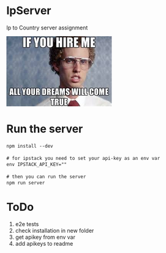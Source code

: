 # IpServer
Ip to Country server assignment

![screenshot](./images/images.jpeg)

# Run the server 

```
npm install --dev

# for ipstack you need to set your api-key as an env var
env IPSTACK_API_KEY=""

# then you can run the server
npm run server
``` 

# ToDo 
1. e2e tests
2. check installation in new folder
3. get apikey from env var
4. add apikeys to readme
